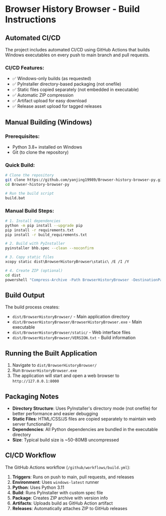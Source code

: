 # Browser History Browser - Build Instructions

## Automated CI/CD

The project includes automated CI/CD using GitHub Actions that builds Windows executables on every push to main branch and pull requests.

### CI/CD Features:
- ✅ Windows-only builds (as requested)
- ✅ PyInstaller directory-based packaging (not onefile)
- ✅ Static files copied separately (not embedded in executable)
- ✅ Automatic ZIP compression
- ✅ Artifact upload for easy download
- ✅ Release asset upload for tagged releases

## Manual Building (Windows)

### Prerequisites:
- Python 3.8+ installed on Windows
- Git (to clone the repository)

### Quick Build:
```bash
# Clone the repository
git clone https://github.com/yanjing19989/Browser-history-browser-py.git
cd Browser-history-browser-py

# Run the build script
build.bat
```

### Manual Build Steps:
```bash
# 1. Install dependencies
python -m pip install --upgrade pip
pip install -r requirements.txt
pip install -r build_requirements.txt

# 2. Build with PyInstaller
pyinstaller bhb.spec --clean --noconfirm

# 3. Copy static files
xcopy static dist\BrowserHistoryBrowser\static\ /E /I /Y

# 4. Create ZIP (optional)
cd dist
powershell "Compress-Archive -Path BrowserHistoryBrowser -DestinationPath BrowserHistoryBrowser-windows.zip"
```

## Build Output

The build process creates:
- `dist/BrowserHistoryBrowser/` - Main application directory
- `dist/BrowserHistoryBrowser/BrowserHistoryBrowser.exe` - Main executable
- `dist/BrowserHistoryBrowser/static/` - Web interface files
- `dist/BrowserHistoryBrowser/VERSION.txt` - Build information

## Running the Built Application

1. Navigate to `dist/BrowserHistoryBrowser/`
2. Run `BrowserHistoryBrowser.exe`
3. The application will start and open a web browser to `http://127.0.0.1:8000`

## Packaging Notes

- **Directory Structure**: Uses PyInstaller's directory mode (not onefile) for better performance and easier debugging
- **Static Files**: HTML/CSS/JS files are copied separately to maintain web server functionality
- **Dependencies**: All Python dependencies are bundled in the executable directory
- **Size**: Typical build size is ~50-80MB uncompressed

## CI/CD Workflow

The GitHub Actions workflow (`/github/workflows/build.yml`):

1. **Triggers**: Runs on push to main, pull requests, and releases
2. **Environment**: Uses `windows-latest` runner
3. **Python**: Uses Python 3.11
4. **Build**: Runs PyInstaller with custom spec file
5. **Package**: Creates ZIP archive with version info
6. **Artifacts**: Uploads build as GitHub Action artifact
7. **Releases**: Automatically attaches ZIP to GitHub releases